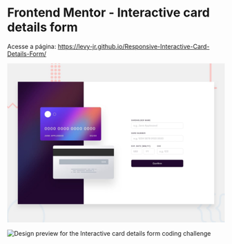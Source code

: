 # Frontend Mentor - Interactive card details form

Acesse a página: https://levy-jr.github.io/Responsive-Interactive-Card-Details-Form/

![Design preview for the Interactive card details form coding challenge](./design/desktop-preview.jpg)

![Design preview for the Interactive card details form coding challenge](./design/mobile-preview.jpg)
